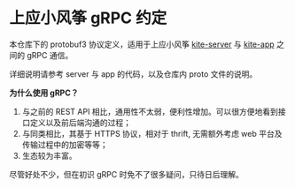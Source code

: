 
# 上应小风筝 gRPC 约定

本仓库下的 protobuf3 协议定义，适用于上应小风筝 [kite-server](https://github.com/SIT-kite/kite-server) 与 [kite-app](https://github.com/SIT-kite/kite-app) 之间的 gRPC 通信。

详细说明请参考 server 与 app 的代码，以及仓库内 proto 文件的说明。

**为什么使用 gRPC？**

1. 与之前的 REST API 相比，通用性不太弱，便利性增加。可以很方便地看到接口定义以及前后端沟通的过程；
2. 与同类相比，其基于 HTTPS 协议，相对于 thrift, 无需额外考虑 web 平台及传输过程中的加密等等；
3. 生态较为丰富。

尽管好处不少，但在初识 gRPC 时免不了很多疑问，只待日后理解。
